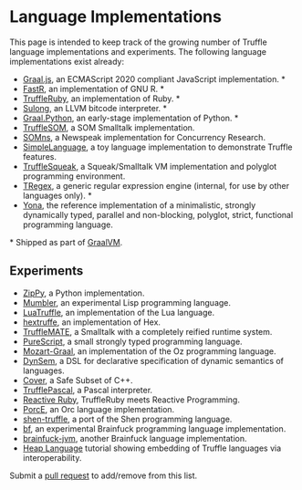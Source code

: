 # Language Implementations

This page is intended to keep track of the growing number of Truffle language implementations and experiments.
The following language implementations exist already:

* [Graal.js](https://github.com/graalvm/graaljs), an ECMAScript 2020 compliant JavaScript implementation. *
* [FastR](https://github.com/graalvm/fastr), an implementation of GNU R. *
* [TruffleRuby](https://github.com/graalvm/truffleruby), an implementation of Ruby. *
* [Sulong](https://github.com/oracle/graal/tree/master/sulong), an LLVM bitcode interpreter. *
* [Graal.Python](https://github.com/graalvm/graalpython), an early-stage implementation of Python. *
* [TruffleSOM](https://github.com/SOM-st/TruffleSOM), a SOM Smalltalk implementation.
* [SOMns](https://github.com/smarr/SOMns), a Newspeak implementation for Concurrency Research.
* [SimpleLanguage](https://github.com/graalvm/simplelanguage), a toy language implementation to demonstrate Truffle features.
* [TruffleSqueak](https://github.com/hpi-swa/trufflesqueak/), a Squeak/Smalltalk VM implementation and polyglot programming environment.
* [TRegex](https://github.com/oracle/graal/tree/master/regex), a generic regular expression engine (internal, for use by other languages only). *
* [Yona](https://yona-lang.org/), the reference implementation of a minimalistic, strongly dynamically typed, parallel and non-blocking, polyglot, strict, functional programming language.

\* Shipped as part of [GraalVM](https://www.oracle.com/technetwork/graalvm/downloads/index.html).

## Experiments

* [ZipPy](https://github.com/securesystemslab/zippy), a Python implementation.
* [Mumbler](https://github.com/cesquivias/mumbler), an experimental Lisp programming language.
* [LuaTruffle](https://github.com/lucasallan/LuaTruffle), an implementation of the Lua language.
* [hextruffe](https://bitbucket.org/hexafraction/truffles), an implementation of Hex.
* [TruffleMATE](https://github.com/charig/TruffleMATE), a Smalltalk with a completely reified runtime system.
* [PureScript](https://github.com/slamdata/truffled-purescript), a small strongly typed programming language.
* [Mozart-Graal](https://github.com/eregon/mozart-graal), an implementation of the Oz programming language.
* [DynSem](https://github.com/metaborg/dynsem), a DSL for declarative specification of dynamic semantics of languages.
* [Cover](https://github.com/gerard-/cover), a Safe Subset of C++.
* [TrufflePascal](https://github.com/Aspect26/TrufflePascal/), a Pascal interpreter.
* [Reactive Ruby](https://github.com/guidosalva/ReactiveRubyTruffle), TruffleRuby meets Reactive Programming.
* [PorcE](https://github.com/orc-lang/orc/tree/master/PorcE), an Orc language implementation.
* [shen-truffle](https://github.com/ragnard/shen-truffle), a port of the Shen programming language.
* [bf](https://github.com/chumer/bf/), an experimental Brainfuck programming language implementation.
* [brainfuck-jvm](https://github.com/mthmulders/brainfuck-jvm), another Brainfuck language implementation.
* [Heap Language](https://github.com/jaroslavtulach/heapdump) tutorial showing embedding of Truffle languages via interoperability.

Submit a [pull request](https://help.github.com/articles/using-pull-requests/) to add/remove from this list.
